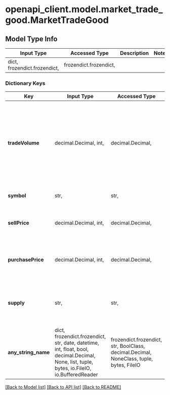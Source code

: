 # openapi_client.model.market_trade_good.MarketTradeGood

## Model Type Info
Input Type | Accessed Type | Description | Notes
------------ | ------------- | ------------- | -------------
dict, frozendict.frozendict,  | frozendict.frozendict,  |  | 

### Dictionary Keys
Key | Input Type | Accessed Type | Description | Notes
------------ | ------------- | ------------- | ------------- | -------------
**tradeVolume** | decimal.Decimal, int,  | decimal.Decimal,  | The typical volume flowing through the market for this type of good. The larger the trade volume, the more stable prices will be. | 
**symbol** | str,  | str,  | The symbol of the trade good. | 
**sellPrice** | decimal.Decimal, int,  | decimal.Decimal,  | The price at which this good can be sold to the market. | 
**purchasePrice** | decimal.Decimal, int,  | decimal.Decimal,  | The price at which this good can be purchased from the market. | 
**supply** | str,  | str,  | A rough estimate of the total supply of this good in the marketplace. | must be one of ["SCARCE", "LIMITED", "MODERATE", "ABUNDANT", ] 
**any_string_name** | dict, frozendict.frozendict, str, date, datetime, int, float, bool, decimal.Decimal, None, list, tuple, bytes, io.FileIO, io.BufferedReader | frozendict.frozendict, str, BoolClass, decimal.Decimal, NoneClass, tuple, bytes, FileIO | any string name can be used but the value must be the correct type | [optional]

[[Back to Model list]](../../README.md#documentation-for-models) [[Back to API list]](../../README.md#documentation-for-api-endpoints) [[Back to README]](../../README.md)


